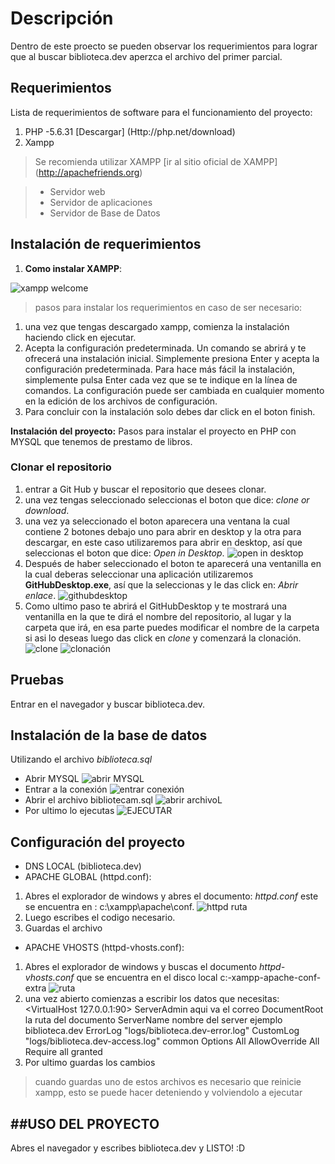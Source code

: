 # Descripción
 Dentro de este proecto se pueden observar los requerimientos para lograr que al buscar biblioteca.dev aperzca el archivo del primer parcial.

 ## Requerimientos 
 Lista de requerimientos de software para el funcionamiento del proyecto:

 
1. PHP -5.6.31 [Descargar] 
  (Http://php.net/download)
2. Xampp
> Se recomienda utilizar XAMPP [ir al sitio oficial de XAMPP]
  (http://apachefriends.org)

>+ Servidor web 
>+ Servidor de aplicaciones 
>+ Servidor de Base de Datos

## Instalación de requerimientos 

1. **Como instalar XAMPP**:

![xampp welcome](local/xampp.png)
>pasos para instalar los requerimientos en caso de ser necesario:
1. una vez que tengas descargado xampp, comienza la instalación haciendo click en ejecutar.
2. Acepta la configuración predeterminada. Un comando se abrirá y te ofrecerá una instalación inicial. Simplemente presiona Enter y acepta la configuración predeterminada. Para hace más fácil la instalación, simplemente pulsa Enter cada vez que se te indique en la línea de comandos. La configuración puede ser cambiada en cualquier momento en la edición de los archivos de configuración. 
3. Para concluir con la instalación solo debes dar click en el boton finish.


**Instalación del proyecto:** 
 Pasos para instalar el proyecto en PHP con MYSQL que tenemos de prestamo de libros.
 ### Clonar el repositorio 
 1. entrar a Git Hub y buscar el repositorio que desees clonar.
 2. una vez tengas seleccionado seleccionas el boton que dice: *clone or download*.  
 3. una vez ya seleccionado el boton aparecera una ventana la cual contiene 2 botones debajo uno para abrir en desktop y la otra para descargar, en este caso utilizaremos para abrir en desktop, así que seleccionas el boton que dice: *Open in Desktop*.
![open in desktop](local\1.png) 
 4. Después de haber seleccionado el boton te aparecerá una ventanilla en la cual deberas seleccionar una aplicación utilizaremos **GitHubDesktop.exe**, así que la seleccionas y le das click en: *Abrir enlace*. ![githubdesktop](local\2.png)
 5. Como ultimo paso te abrirá el GitHubDesktop y te mostrará una ventanilla en la que te dirá el nombre del repositorio, al lugar y  la carpeta que irá, en esa parte puedes modificar el nombre de la carpeta si asi lo deseas luego das click en *clone* y comenzará la clonación.
 ![clone](local\3.png)
 ![clonación](local\4.png)
 
 ## Pruebas
 
 Entrar en el navegador y buscar biblioteca.dev.
 

 ## Instalación de la base de datos
 Utilizando el archivo 
 *biblioteca.sql*
 -  Abrir MYSQL 
  ![abrir MYSQL](local\11.png)
 -  Entrar a la conexión 
  ![entrar conexión](local\22.png)
 -  Abrir el archivo bibliotecam.sql 
  ![abrir archivoL](local\33.png)
 -  Por ultimo lo ejecutas 
  ![EJECUTAR](local\44.png)

  **Configuración del proyecto**
  - 
  + DNS LOCAL (biblioteca.dev)
  + APACHE GLOBAL (httpd.conf):
  1. Abres el explorador de windows y abres el documento: *httpd.conf* este se encuentra en : c:\xampp\apache\conf.
  ![httpd ruta](local\rutA.png)
  2. Luego escribes el codigo necesario.
  3. Guardas el archivo

  + APACHE VHOSTS (httpd-vhosts.conf):
   1. Abres el explorador de windows y buscas el documento *httpd-vhosts.conf* que se encuentra en el disco local c:-xampp-apache-conf-extra ![ruta](local\vhosts.png)
   2. una vez abierto comienzas a escribir los datos que necesitas: 
   <VirtualHost 127.0.0.1:90>
    ServerAdmin aqui va el correo
    DocumentRoot la ruta del documento
    ServerName  nombre del server ejemplo biblioteca.dev
    ErrorLog "logs/biblioteca.dev-error.log"
    CustomLog "logs/biblioteca.dev-access.log" common
    <Directory />
      Options All
      AllowOverride All 
      Require all granted
    </Directory>
    </VirtualHost>
   3. Por ultimo guardas los cambios
        
> cuando guardas uno de estos archivos es necesario que reinicie xampp, esto se puede hacer deteniendo y volviendolo a ejecutar
    

##USO DEL PROYECTO 
- 
Abres el navegador y escribes biblioteca.dev y LISTO! :D